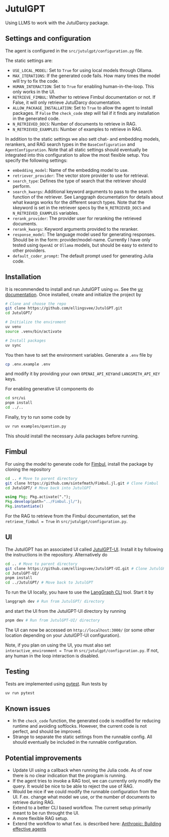 # JutulGPT

Using LLMS to work with the JutulDarcy package.

## Settings and configuration
The agent is configured in the `src/jutulgpt/configuration.py` file. 

The static settings are:
- `USE_LOCAL_MODEL`: Set to `True` for using local models through Ollama.
- `MAX_ITERATIONS`: If the generated code fails. How many times the model will try to fix the code.
- `HUMAN_INTERACTION`: Set to `True` for enabling human-in-the-loop. This only works in the UI.
- `RETRIEVE_FIMBUL`: Whether to retrieve Fimbul documentation or not. If False, it will only retrieve JutulDarcy documentation.
- `ALLOW_PACKAGE_INSTALLATION`: Set to `True` to allow the agent to install packages. If `False` the `check_code` step will fail if it finds any installation in the generated code.
- `N_RETRIEVED_DOCS`:  Number of documents to retrieve in RAG.
- `N_RETRIEVED_EXAMPLES`:  Number of examples to retrieve in RAG.

In addition to the static settings we also sett chat- and embedding models, rerankers, and RAG search types in the `BaseConfiguration` and `AgentConfiguration`. Note that all static settings should eventually be integrated into this configuration to allow the most flexible setup. You specify the following settings:
- `embedding_model`: Name of the embedding model to use.
- `retriever_provider`: The vector store provider to use for retrieval.
- `search_type`: Defines the type of search that the retriever should perform.
- `search_kwargs`: Additional keyword arguments to pass to the search function of the retriever. See Langgraph documentation for details about what kwargs works for the different search types. Note that the `k`keyword is set in the retriever specs by the `N_RETRIEVED_DOCS` and `N_RETRIEVED_EXAMPLES` variables.
- `rerank_provider`: The provider user for reranking the retrieved documents.
- `rerank_kwargs`: Keyword arguments provided to the reranker.
- `response_model`: The language model used for generating responses. Should be in the form: provider/model-name. Currently I have only tested using `OpenAI` or `Ollama` models, but should be easy to extend to other providers.
- `default_coder_prompt`: The default prompt used for generating Julia code.


## Installation
It is recommended to install and run JutulGPT using `uv`. See the [uv documentation](https://github.com/astral-sh/uv). Once installed, create and initialize the project by
```bash
# Clone and choose the repo
git clone https://github.com/ellingsvee/JutulGPT.git
cd JutulGPT/

# Initialize the enviroment
uv venv
source .venv/bin/activate

# Install packages
uv sync
```
You then have to set the environment variables. Generate a `.env` file by
```bash
cp .env.example .env
```
and modify it by providing your own `OPENAI_API_KEY`and `LANGSMITH_API_KEY` keys.

For enabling generative UI components do 
```bash
cd src/ui
pnpm install
cd ../..
```
Finally, try to run some code by
```bash
uv run examples/question.py
```
This should install the necessary Julia packages before running.

## Fimbul
For using the model to generate code for [Fimbul](https://github.com/sintefmath/Fimbul.jl), install the package by cloning the repository
```bash
cd .. # Move to parent directory
git clone https://github.com/sintefmath/Fimbul.jl.git # Clone Fimbul
cd JutulGPT/ # Move back into JutulGPT
```
```julia
using Pkg; Pkg.activate(".");
Pkg.develop(path="../Fimbul.jl/");
Pkg.instantiate()
```
For the RAG to retrieve from the Fimbul documentation, set the `retrieve_fimbul = True` in `src/jutulgpt/configuration.py`.


## UI
The JutulGPT has an associated UI called [JutulGPT-UI](https://github.com/ellingsvee/JutulGPT-UI). Install it by following the instructions in the repository. Alternatively do
```bash
cd .. # Move to parent directory
git clone https://github.com/ellingsvee/JutulGPT-UI.git # Clone JutulGPT-UI
cd JutulGPT-UI/
pnpm install
cd ../JutulGPT/ # Move back to JutulGPT
```

To run the UI locally, you have to use the [LangGraph CLI](https://langchain-ai.github.io/langgraph/cloud/reference/cli/) tool. Start it by
```bash
langgraph dev # Run from JutulGPT/ directory
```
and start the UI from the JutulGPT-UI directory by running
```bash
pnpm dev # Run from JutulGPT-UI/ directory
```
The UI can now be accessed on `http://localhost:3000/` (or some other location depending on your JutulGPT-UI configuration).


Note, if you plan on using the UI, you must also set `interactive_environment = True` in `src/jutulgpt/configuration.py`. If not, any human in the loop interaction is disabled.

## Testing
Tests are implemented using [pytest](https://docs.pytest.org/en/stable/). Run tests by
```bash
uv run pytest
```

## Known issues
- In the `check_code` function, the generated code is modified for reducing runtime and avoiding softlocks. However, the current code is not perfect, and should be improved.
- Strange to separate the static settings from the runnable config. All should eventually be included in the runnable configuration.

## Potential improvements
- Update UI using a callback when running the Julia code. As of now there is no clear indication that the program is running.
- If the agent tries to invoke a RAG tool, we can currently only modify the query. It would be nice to be able to reject the use of RAG.
- Would be nice if we could modify the runnable configuration from the UI. F.ex. change what model we use, or the number of documents to retrieve during RAG.
- Extend to a better CLI based workflow. The current setup primarily meant to be run throught the UI.
- A more flexible RAG setup.
- Extend the workflow to what f.ex. is described here: [Anthropic: Building effective agents](https://www.anthropic.com/engineering/building-effective-agents)
